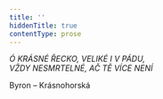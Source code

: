 ```yaml
---
title: ''
hiddenTitle: true
contentType: prose
---
```


<section>

_Ó KRÁSNÉ ŘECKO, VELIKÉ I V PÁDU,  
VŽDY NESMRTELNÉ, AČ TĚ VÍCE NENÍ_

Byron – Krásnohorská

</section>
